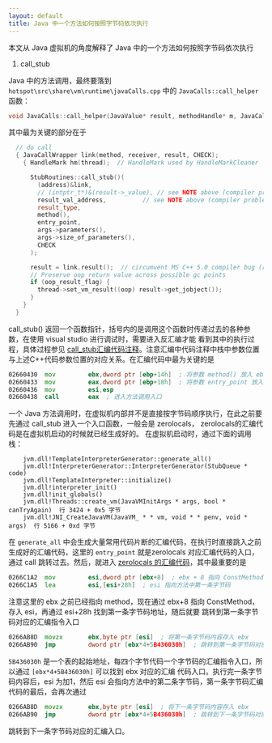 ```yaml
---
layout: default
title: Java 中一个方法如何按照字节码依次执行
---
```


本文从 Java 虚拟机的角度解释了 Java 中的一个方法如何按照字节码依次执行

1. call_stub

Java 中的方法调用，最终要落到 `hotspot\src\share\vm\runtime\javaCalls.cpp` 中的 `JavaCalls::call_helper` 函数：

```c++
void JavaCalls::call_helper(JavaValue* result, methodHandle* m, JavaCallArguments* args, TRAPS);
```

其中最为关键的部分在于 

```c++
  // do call
  { JavaCallWrapper link(method, receiver, result, CHECK);
    { HandleMark hm(thread);  // HandleMark used by HandleMarkCleaner

      StubRoutines::call_stub()(
        (address)&link,
        // (intptr_t*)&(result->_value), // see NOTE above (compiler problem)
        result_val_address,          // see NOTE above (compiler problem)
        result_type,
        method(),
        entry_point,
        args->parameters(),
        args->size_of_parameters(),
        CHECK
      );

      result = link.result();  // circumvent MS C++ 5.0 compiler bug (result is clobbered across call)
      // Preserve oop return value across possible gc points
      if (oop_result_flag) {
        thread->set_vm_result((oop) result->get_jobject());
      }
    }
  }
```

call_stub() 返回一个函数指针，括号内的是调用这个函数时传递过去的各种参数，在使用 visual studio 进行调试时，需要进入反汇编才能
看到其中的执行过程，具体过程参见 [call_stub汇编代码注释](https://github.com/codefollower/OpenJDK-Research/blob/master/hotspot/my-docs/interpreter/stub/call_stub.java)。注意汇编中代码注释中栈中参数位置与上述C++代码参数位置的对应关系。在汇编代码中最为关键的是

```asm
02660430  mov         ebx,dword ptr [ebp+14h]  ; 将参数 method() 放入 ebx
02660433  mov         eax,dword ptr [ebp+18h]  ; 将参数 entry_point 放入 eax
02660436  mov         esi,esp  
02660438  call        eax  ; 进入方法调用入口
```

一个 Java 方法调用时，在虚拟机内部并不是直接按字节码顺序执行，在此之前要先通过 call_stub 进入一个入口函数，一般会是 zerolocals， zerolocals的汇编代码是在虚拟机启动的时候就已经生成好的。
在虚拟机启动时，通过下面的调用栈：

```
	jvm.dll!TemplateInterpreterGenerator::generate_all() 
 	jvm.dll!InterpreterGenerator::InterpreterGenerator(StubQueue * code)
 	jvm.dll!TemplateInterpreter::initialize()  
 	jvm.dll!interpreter_init() 
 	jvm.dll!init_globals()  
 	jvm.dll!Threads::create_vm(JavaVMInitArgs * args, bool * canTryAgain)  行 3424 + 0x5 字节
 	jvm.dll!JNI_CreateJavaVM(JavaVM_ * * vm, void * * penv, void * args)  行 5166 + 0xd 字节

```

在 `generate_all` 中会生成大量常用代码片断的汇编代码，在执行时直接跳入之前生成好的汇编代码，这里的 `entry_point` 就是zerolocals 对应汇编代码的入口，通过 call 跳转过去。然后，就进入 [zerolocals 的汇编代码](https://github.com/codefollower/OpenJDK-Research/blob/master/hotspot/my-docs/interpreter/stub/method_entry_point_zerolocals.java)，其中最重要的是 

```asm
0266C1A2  mov         esi,dword ptr [ebx+8]  ; ebx + 8 指向 ConstMethod
0266C1A5  lea         esi,[esi+28h]  ; esi 指向方法中第一条字节码
```

注意这里的 ebx 之前已经指向 method，现在通过 ebx+8 指向 ConstMethod，存入 esi，再通过 esi+28h 找到第一条字节码地址，随后就要
跳转到第一条字节码对应的汇编指令入口

```asm
0266AB8D  movzx       ebx,byte ptr [esi]  ; 将第一条字节码内容存入 ebx
0266AB90  jmp         dword ptr [ebx*4+5B436030h]  ; 跳转到第一条字节码对应的汇编指令入口
```

`5B436030h` 是一个表的起始地址，每四个字节代码一个字节码的汇编指令入口，所以通过 `[ebx*4+5B436030h]` 可以找到 ebx 对应的汇编
代码入口。执行完一条字节码内容后，esi 为加1，然后 esi 会指向方法中的第二条字节码，第一条字节码汇编代码的最后，会再次通过 

```asm
0266AB8D  movzx       ebx,byte ptr [esi]  ; 将下一条字节码内容存入 ebx
0266AB90  jmp         dword ptr [ebx*4+5B436030h]  ; 跳转到下一条字节码对应的汇编指令入口
```

跳转到下一条字节码对应的汇编入口。


